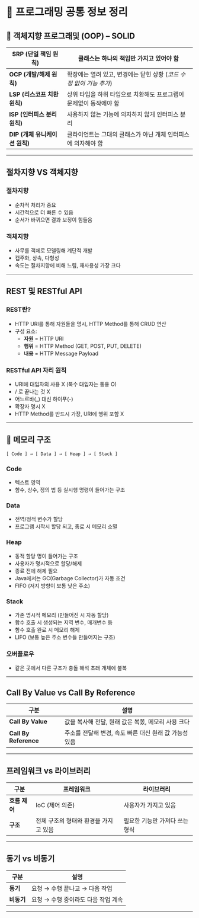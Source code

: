 # 🧠 프로그래밍 공통 정보 정리

## 🔹 객체지향 프로그래및 (OOP) – SOLID
| **SRP (단일 책임 원칙)**    | 클래스는 하나의 책임만 가지고 있어야 함                    |
| --------------------- | ----------------------------------------- |
| **OCP (개발/해제 원칙)**    | 확장에는 열려 있고, 변경에는 닫힌 상황 (*코드 수정 없이 기능 추가*) |
| **LSP (리스코프 치환 원칙)**  | 상위 타입을 하위 타입으로 치환해도 프로그램이 문제없이 동작에야 함     |
| **ISP (인터피스 분리 원칙)**  | 사용하지 않는 기능에 의자하지 않게 인터피스 분리               |
| **DIP (개체 유니케이션 원칙)** | 클라이언트는 그대의 클래스가 아닌 개체 인터피스에 의자해야 함        |

---

## 절차지향 VS 객체지향

### 절차지향

- 순차적 처리가 중요
- 시간적으로 더 빠른 수 있음
- 순서가 바뀌으면 결과 보정이 힘들음

### 객체지향

- 사무를 객체로 모델링해 계단적 개발
- 캡주화, 상속, 다형성
- 속도는 절차지향에 비해 느림, 재사용성 가장 크다

---

## REST 및 RESTful API

### REST란?

- HTTP URI를 통해 자원들을 명시, HTTP Method를 통해 CRUD 연산
- 구성 요소:
  - **자원** = HTTP URI
  - **행위** = HTTP Method (GET, POST, PUT, DELETE)
  - **내용** = HTTP Message Payload

### RESTful API 자리 원칙

- URI에 대입자의 사용 X (복수 대입자는 통용 O)
- / 로 끝나는 것 X
- 어느르바(\_) 대신 하이푸(-)
- 확장자 명시 X
- HTTP Method를 반드시 가장, URI에 행위 포함 X

---

## 📁 메모리 구조

```
[ Code ] → [ Data ] → [ Heap ] → [ Stack ]
```

### Code

- 텍스트 영역
- 함수, 상수, 정의 법 등 실시행 명령이 들어가는 구조

### Data

- 전역/정적 변수가 할당
- 프로그램 시작시 할당 되고, 종료 시 메모리 소멸

### Heap

- 동적 할당 명이 들어가는 구조
- 사용자가 명시적으로 할당/해제
- 종료 전에 해제 필요
- Java에서는 GC(Garbage Collector)가 자동 조건
- FIFO (저지 방향이 보통 낮은 주소)

### Stack

- 가존 명시적 메모리 (만들어진 시 자동 할당)
- 함수 호출 시 생성되는 지역 변수, 매개변수 등
- 함수 호출 완료 시 메모리 해제
- LIFO (보통 높은 주소 변수들 만들어지는 구조)

### 오버플로우

- 같은 곳에서 다른 구조가 충돌 해석 초래 개체에 불복

---

## Call By Value vs Call By Reference

| 구분                    | 설명                               |
| --------------------- | -------------------------------- |
| **Call By Value**     | 값을 복사해 전달, 원래 값은 복쫐, 메모리 사용 크다   |
| **Call By Reference** | 주소를 전달해 변경, 속도 빠른 대신 원래 값 가능성 있음 |

---

## 프레임워크 vs 라이브러리

| 구분        | 프레임워크                 | 라이브러리             |
| --------- | --------------------- | ----------------- |
| **흐름 제어** | IoC (제어 의존)           | 사용자가 가지고 있음       |
| **구조**    | 전체 구조의 형태와 환경을 가지고 있음 | 필요한 기능만 가져다 쓰는 형식 |

---

## 동기 vs 비동기

| 구분      | 설명                    |
| ------- | --------------------- |
| **동기**  | 요청 → 수행 끝나고 → 다음 작업   |
| **비동기** | 요청 → 수행 중이라도 다음 작업 계속 |

---

